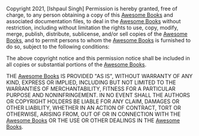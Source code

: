 Copyright 2021, [Ishpaul Singh]
Permission is hereby granted, free of charge, to any person obtaining a copy of this [Awesome Books](https://ishpaul777.github.io/Awesome-Books/) and associated documentation files, to deal in the [Awesome Books](https://ishpaul777.github.io/Awesome-Books/) without restriction, including without limitation the rights to use, copy, modify, merge, publish, distribute, sublicense, and/or sell copies of the [Awesome Books](https://ishpaul777.github.io/Awesome-Books/), and to permit persons to whom the [Awesome Books](https://ishpaul777.github.io/Awesome-Books/) is furnished to do so, subject to the following conditions:

The above copyright notice and this permission notice shall be included in all copies or substantial portions of the [Awesome Books](https://ishpaul777.github.io/Awesome-Books/).

THE [Awesome Books](https://ishpaul777.github.io/Awesome-Books/) IS PROVIDED "AS IS", WITHOUT WARRANTY OF ANY KIND, EXPRESS OR IMPLIED, INCLUDING BUT NOT LIMITED TO THE WARRANTIES OF MERCHANTABILITY, FITNESS FOR A PARTICULAR PURPOSE AND NONINFRINGEMENT. IN NO EVENT SHALL THE AUTHORS OR COPYRIGHT HOLDERS BE LIABLE FOR ANY CLAIM, DAMAGES OR OTHER LIABILITY, WHETHER IN AN ACTION OF CONTRACT, TORT OR OTHERWISE, ARISING FROM, OUT OF OR IN CONNECTION WITH THE [Awesome Books](https://ishpaul777.github.io/Awesome-Books/) OR THE USE OR OTHER DEALINGS IN THE [Awesome Books](https://ishpaul777.github.io/Awesome-Books/).